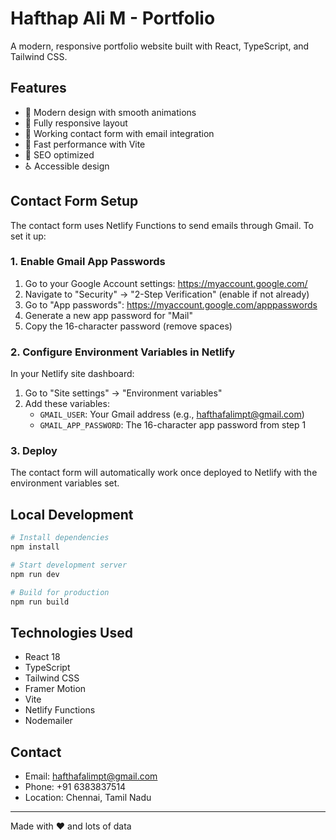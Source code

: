 # Hafthap Ali M - Portfolio

A modern, responsive portfolio website built with React, TypeScript, and Tailwind CSS.

## Features

- 🎨 Modern design with smooth animations
- 📱 Fully responsive layout
- 📧 Working contact form with email integration
- 🚀 Fast performance with Vite
- 🎯 SEO optimized
- ♿ Accessible design

## Contact Form Setup

The contact form uses Netlify Functions to send emails through Gmail. To set it up:

### 1. Enable Gmail App Passwords

1. Go to your Google Account settings: https://myaccount.google.com/
2. Navigate to "Security" → "2-Step Verification" (enable if not already)
3. Go to "App passwords": https://myaccount.google.com/apppasswords
4. Generate a new app password for "Mail"
5. Copy the 16-character password (remove spaces)

### 2. Configure Environment Variables in Netlify

In your Netlify site dashboard:

1. Go to "Site settings" → "Environment variables"
2. Add these variables:
   - `GMAIL_USER`: Your Gmail address (e.g., hafthafalimpt@gmail.com)
   - `GMAIL_APP_PASSWORD`: The 16-character app password from step 1

### 3. Deploy

The contact form will automatically work once deployed to Netlify with the environment variables set.

## Local Development

```bash
# Install dependencies
npm install

# Start development server
npm run dev

# Build for production
npm run build
```

## Technologies Used

- React 18
- TypeScript
- Tailwind CSS
- Framer Motion
- Vite
- Netlify Functions
- Nodemailer

## Contact

- Email: hafthafalimpt@gmail.com
- Phone: +91 6383837514
- Location: Chennai, Tamil Nadu

---

Made with ❤️ and lots of data